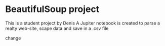# BeautifulSoup project

This is a student project by Denis
A Jupiter notebook is created to parse a realty web-site, scape data and save in a .csv file

change
